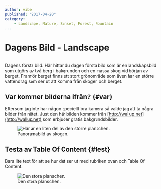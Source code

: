 ```yaml
---
author: vibe
published: "2017-04-20"
category:
    - Landscape, Nature, Sunset, Forest, Mountain
...
```

Dagens Bild - Landscape
==================================

<figure class="figure right">
<img src="cimage/imgd.php?src=landscape.jpg&w=200&h=150" alt=""/>
</figure>

Dagens första bild. Här hittar du dagen första bild som är en landskapsbild som utgörs av två berg i bakgrunden och en massa skog vid början av berget. Framför berget finns ett stort grönområde som även har en större vattendrag som ser ut att komma från skogen och berget.


<!--more-->
Var kommer bilderna ifrån? {#var}
-----------------------------------
Eftersom jag inte har någon speciellt bra kamera så valde jag att ta några bilder från nätet. Just den här bilden kommer från [http://wallup.net](http://wallup.net) som erbjuder gratis bakgrundsbilder.

<figure class="figure center">
<img src="cimage/imgd.php?src=landscape.jpg&w=900&h=200&a=0,0,25,0&cf" alt="Här är en liten del av den större planschen."/>
<figcaption markdown=1>Panoramabild av skogen.</figcaption>
</figure>

<!--more-->
Testa av Table Of Content {#test}
----------------------------------
Bara lite text för att se hur det ser ut med rubriken ovan och Table Of Content.

<figure class="figure">
<img src="cimage/imgd.php?src=landscape.jpg&w=900" alt="Den stora planschen."/>
<figcaption markdown=1>Den stora planschen.</figcaption>
</figure>
